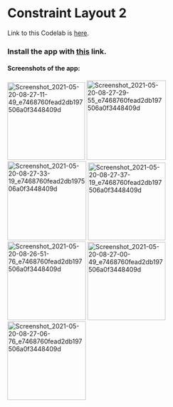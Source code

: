 # Constraint Layout 2

Link to this Codelab is [here](https://github.com/shrutiisharma/Codelabs/releases/download/constraintLayout2/app-debug.apk).

### Install the app with [this](https://github.com/shrutiisharma/Codelabs/releases/download/constraintLayout2/app-debug.apk) link.

#### Screenshots of the app:

<img src="https://user-images.githubusercontent.com/72591283/118912930-2dab9180-b946-11eb-9eab-0fbc4d099bb2.jpg" title="" alt="Screenshot_2021-05-20-08-27-11-49_e7468760fead2db197506a0f3448409d" width="174">

<img src="https://user-images.githubusercontent.com/72591283/118912950-3308dc00-b946-11eb-8c5c-756638e6d33f.jpg" title="" alt="Screenshot_2021-05-20-08-27-29-55_e7468760fead2db197506a0f3448409d" width="178">

<img title="" src="https://user-images.githubusercontent.com/72591283/118912955-33a17280-b946-11eb-8d94-52a41d3fba9e.jpg" alt="Screenshot_2021-05-20-08-27-33-19_e7468760fead2db197506a0f3448409d" width="177">

<img title="" src="https://user-images.githubusercontent.com/72591283/118912959-34d29f80-b946-11eb-9eb5-c25dc9f76ecb.jpg" alt="Screenshot_2021-05-20-08-27-37-19_e7468760fead2db197506a0f3448409d" width="174">

<img title="" src="https://user-images.githubusercontent.com/72591283/118912961-356b3600-b946-11eb-918e-04946ebb65ec.jpg" alt="Screenshot_2021-05-20-08-26-51-76_e7468760fead2db197506a0f3448409d" width="176">

<img src="https://user-images.githubusercontent.com/72591283/118912963-369c6300-b946-11eb-898b-9a9a17c25f78.jpg" title="" alt="Screenshot_2021-05-20-08-27-00-49_e7468760fead2db197506a0f3448409d" width="175">

<img src="https://user-images.githubusercontent.com/72591283/118912966-3734f980-b946-11eb-8cc0-4e3a4a81f420.jpg" title="" alt="Screenshot_2021-05-20-08-27-06-76_e7468760fead2db197506a0f3448409d" width="176">

